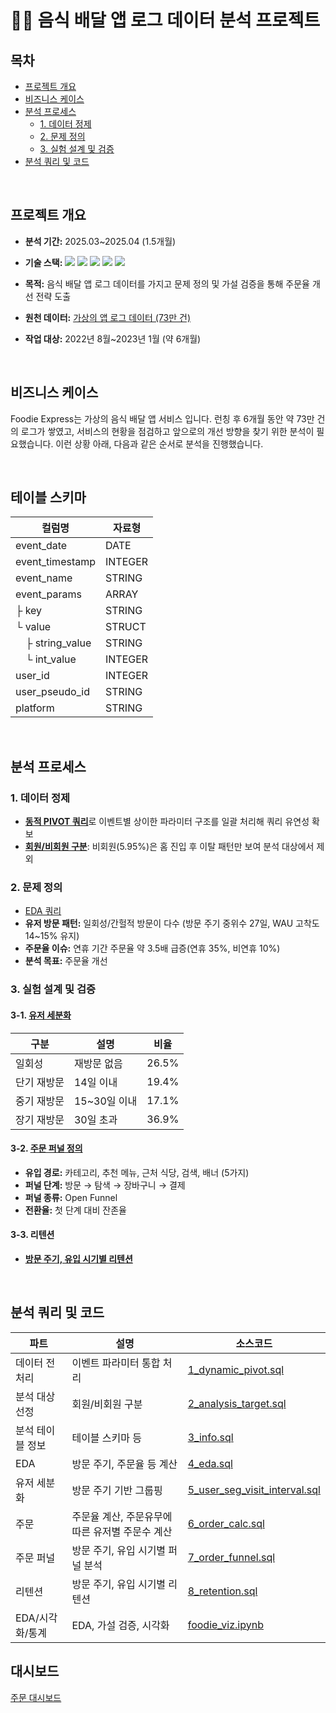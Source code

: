 # 🍲🛵 음식 배달 앱 로그 데이터 분석 프로젝트

## 목차

- [프로젝트 개요](#프로젝트-개요)
- [비즈니스 케이스](#비즈니스-케이스)
- [분석 프로세스](#분석-프로세스)
    - [1. 데이터 정제](#1-데이터-정제)
    - [2. 문제 정의](#2-문제-정의)
    - [3. 실험 설계 및 검증](#3-실험-설계-및-검증)
- [분석 쿼리 및 코드](#분석-쿼리-및-코드)

<br/>

## 프로젝트 개요

- **분석 기간:** 2025.03~2025.04 (1.5개월)  
- **기술 스택:** <img src="https://img.shields.io/badge/BigQuery-669DF6?style=flat-square&logo=BigQuery&logoColor=white"> <img src="https://img.shields.io/badge/Python-3776AB?style=flat-square&logo=Python&logoColor=white"/> <img src="https://img.shields.io/badge/Seaborn-669DF6.svg?style=plat-sqaure&logo=Seaborn&logoColor=white"/> <img src="https://img.shields.io/badge/Plotly-3F4F75.svg?style=plat-sqaure&logo=plotly&logoColor=white"/> <img src="https://img.shields.io/badge/Looker-4285F4.svg?style=plat-sqaure&logo=looker&logoColor=white"/>

- **목적:** 음식 배달 앱 로그 데이터를 가지고 문제 정의 및 가설 검증을 통해 주문율 개선 전략 도출
- **원천 데이터:** [가상의 앱 로그 데이터 (73만 건)](https://bit.ly/inflearn_bigquery_advanced)
- **작업 대상:** 2022년 8월~2023년 1월 (약 6개월)

<br/>

## 비즈니스 케이스

Foodie Express는 가상의 음식 배달 앱 서비스 입니다. 런칭 후 6개월 동안 약 73만 건의 로그가 쌓였고, 서비스의 현황을 점검하고 앞으로의 개선 방향을 찾기 위한 분석이 필요했습니다. 이런 상황 아래, 다음과 같은 순서로 분석을 진행했습니다.

<br/>

## 테이블 스키마

|컬럼명|자료형|
|---|---|
|event_date|DATE|
|event_timestamp|INTEGER|
|event_name|STRING|
|event_params|ARRAY|
|├ key|STRING|
|└ value|STRUCT|
|&emsp;├ string_value|STRING|
|&emsp;└ int_value|INTEGER|
|user_id|INTEGER|
|user_pseudo_id|STRING|
|platform|STRING|

<br/>

## 분석 프로세스

### 1. 데이터 정제 

- [**동적 PIVOT 쿼리**](./1_dynamic_pivot.sql)로 이벤트별 상이한 파라미터 구조를 일괄 처리해 쿼리 유연성 확보
- [**회원/비회원 구분**](./2_analysis_target.sql): 비회원(5.95%)은 홈 진입 후 이탈 패턴만 보여 분석 대상에서 제외

### 2. 문제 정의
- [EDA 쿼리](./4_eda.sql)
- **유저 방문 패턴:** 일회성/간헐적 방문이 다수 (방문 주기 중위수 27일, WAU 고착도 14~15% 유지)
- **주문율 이슈:** 연휴 기간 주문율 약 3.5배 급증(연휴 35%, 비연휴 10%)
- **분석 목표:** 주문율 개선

### 3. 실험 설계 및 검증

#### 3-1. [유저 세분화](./5_user_seg_visit_interval.sql)  
|구분|설명|비율|
|---|---|---|
|일회성|재방문 없음|26.5%|
|단기 재방문|14일 이내|19.4%|
|중기 재방문|15~30일 이내|17.1%|
|장기 재방문|30일 초과|36.9%|

#### 3-2. [주문 퍼널 정의](./7_order_funnel.sql)
- **유입 경로:** 카테고리, 추천 메뉴, 근처 식당, 검색, 배너 (5가지)
- **퍼널 단계:** 방문 → 탐색 → 장바구니 → 결제
- **퍼널 종류:** Open Funnel
- **전환율:** 첫 단계 대비 잔존율


#### 3-3. 리텐션  
- [**방문 주기, 유입 시기별 리텐션**](./8_retention.sql)


<br/>


## 분석 쿼리 및 코드

| 파트 | 설명 | 소스코드 |
|---|---|---|
| 데이터 전처리 | 이벤트 파라미터 통합 처리 | [1_dynamic_pivot.sql](./1_dynamic_pivot.sql) |
| 분석 대상 선정 | 회원/비회원 구분 | [2_analysis_target.sql](./2_analysis_target.sql) |
| 분석 테이블 정보 | 테이블 스키마 등 | [3_info.sql](./3_info.sql) |
| EDA | 방문 주기, 주문율 등 계산 | [4_eda.sql](./4_eda.sql) |
| 유저 세분화 | 방문 주기 기반 그룹핑 | [5_user_seg_visit_interval.sql](./5_user_seg_visit_interval.sql) |
| 주문 | 주문율 계산, 주문유무에 따른 유저별 주문수 계산 | [6_order_calc.sql](./6_order_calc.sql) |
| 주문 퍼널 | 방문 주기, 유입 시기별 퍼널 분석 | [7_order_funnel.sql](./7_order_funnel.sql) |
| 리텐션 | 방문 주기, 유입 시기별 리텐션 | [8_retention.sql](./8_retention.sql) |
| EDA/시각화/통계 | EDA, 가설 검증, 시각화 | [foodie_viz.ipynb](./foodie_viz.ipynb) |


## 대시보드
[주문 대시보드](https://lookerstudio.google.com/s/hAXkIDnAHYU)
